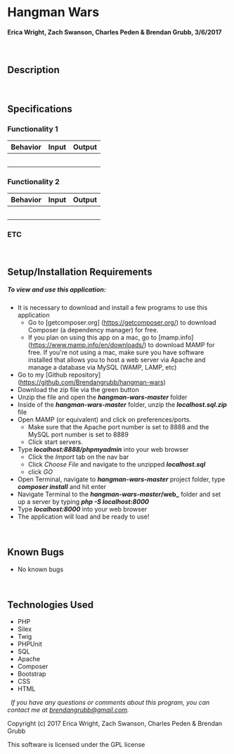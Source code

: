 # **Hangman Wars**
#### Erica Wright, Zach Swanson, Charles Peden & Brendan Grubb, 3/6/2017

&nbsp;
## Description


&nbsp;
## Specifications

### Functionality 1
|Behavior|Input|Output|
|--------|-----|------|
|  |  |  |
|  |  |  |
|  |  |  |
|  |  |  |
|  |  |  |

### Functionality 2
|Behavior|Input|Output|
|--------|-----|------|
|  |  |  |
|  |  |  |
|  |  |  |
|  |  |  |
|  |  |  |

### ETC


&nbsp;
## Setup/Installation Requirements
##### _To view and use this application:_
* It is necessary to download and install a few programs to use this application
    * Go to [getcomposer.org] (https://getcomposer.org/) to download Composer (a dependency manager) for free.
    * If you plan on using this app on a mac, go to [mamp.info] (https://www.mamp.info/en/downloads/) to download MAMP for free. If you're not using a mac, make sure you have software installed that allows you to host a web server via Apache and manage a database via MySQL (WAMP, LAMP, etc)
* Go to my [Github repository] (https://github.com/Brendangrubb/hangman-wars)
* Download the zip file via the green button
* Unzip the file and open the **_hangman-wars-master_** folder
* Inside of the **_hangman-wars-master_** folder, unzip the **_localhost.sql.zip_** file
* Open MAMP (or equivalent) and click on preferences/ports.
    * Make sure that the Apache port number is set to 8888 and the MySQL port number is set to 8889
    * Click start servers.
* Type **_localhost:8888/phpmyadmin_** into your web browser
    * Click the _Import_ tab on the nav bar
    * Click _Choose File_ and navigate to the unzipped **_localhost.sql_**
    * click _GO_
* Open Terminal, navigate to **_hangman-wars-master_** project folder, type **_composer install_** and hit enter
* Navigate Terminal to the **_hangman-wars-master_/web_** folder and set up a server by typing **_php -S localhost:8000_**
* Type **_localhost:8000_** into your web browser
* The application will load and be ready to use!

&nbsp;
## Known Bugs
* No known bugs

&nbsp;
## Technologies Used
* PHP
* Silex
* Twig
* PHPUnit
* SQL
* Apache
* Composer
* Bootstrap
* CSS
* HTML

&nbsp;
_If you have any questions or comments about this program, you can contact me at [brendangrubb@gmail.com](mailto:brendangrubb@gmail.com)._

Copyright (c) 2017 Erica Wright, Zach Swanson, Charles Peden & Brendan Grubb

This software is licensed under the GPL license
